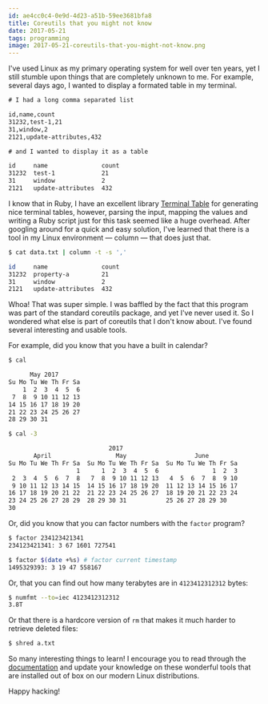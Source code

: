 ```yaml
---
id: ae4cc0c4-0e9d-4d23-a51b-59ee3681bfa8
title: Coreutils that you might not know
date: 2017-05-21
tags: programming
image: 2017-05-21-coreutils-that-you-might-not-know.png
---
```


I've used Linux as my primary operating system for well over ten years, yet I
still stumble upon things that are completely unknown to me. For example,
several days ago, I wanted to display a formated table in my terminal.

``` txt
# I had a long comma separated list

id,name,count
31232,test-1,21
31,window,2
2121,update-attributes,432

# and I wanted to display it as a table

id     name               count
31232  test-1             21
31     window             2
2121   update-attributes  432
```

I know that in Ruby, I have an excellent library
[Terminal Table](https://github.com/tj/terminal-table) for generating nice
terminal tables, however, parsing the input, mapping the values and writing a
Ruby script just for this task seemed like a huge overhead. After googling
around for a quick and easy solution, I've learned that there is a tool in my
Linux environment &mdash; column &mdash; that does just that.

``` bash
$ cat data.txt | column -t -s ','

id     name               count
31232  property-a         21
31     window             2
2121   update-attributes  432
```

Whoa! That was super simple. I was baffled by the fact that this program was
part of the standard coreutils package, and yet I've never used it. So I
wondered what else is part of coreutils that I don't know about. I've found
several interesting and usable tools.

For example, did you know that you have a built in calendar?

``` bash
$ cal

      May 2017
Su Mo Tu We Th Fr Sa
    1  2  3  4  5  6
 7  8  9 10 11 12 13
14 15 16 17 18 19 20
21 22 23 24 25 26 27
28 29 30 31

$ cal -3

                            2017
       April                  May                   June
Su Mo Tu We Th Fr Sa  Su Mo Tu We Th Fr Sa  Su Mo Tu We Th Fr Sa
                   1      1  2  3  4  5  6               1  2  3
 2  3  4  5  6  7  8   7  8  9 10 11 12 13   4  5  6  7  8  9 10
 9 10 11 12 13 14 15  14 15 16 17 18 19 20  11 12 13 14 15 16 17
16 17 18 19 20 21 22  21 22 23 24 25 26 27  18 19 20 21 22 23 24
23 24 25 26 27 28 29  28 29 30 31           25 26 27 28 29 30
30
```

Or, did you know that you can factor numbers with the `factor` program?

``` bash
$ factor 234123421341
234123421341: 3 67 1601 727541

$ factor $(date +%s) # factor current timestamp
1495329393: 3 19 47 558167
```

Or, that you can find out how many terabytes are in `4123412312312` bytes:

``` bash
$ numfmt --to=iec 4123412312312
3.8T
```

Or that there is a hardcore version of `rm` that makes it much harder to
retrieve deleted files:

``` bash
$ shred a.txt
```

So many interesting things to learn! I encourage you to read through the
[documentation](https://www.gnu.org/software/coreutils/manual/coreutils.html#toc-System-context-1)
and update your knowledge on these wonderful tools that are installed
out of box on our modern Linux distributions.

Happy hacking!
